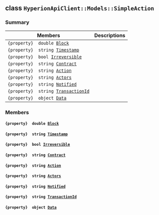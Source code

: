 ## class `HyperionApiClient::Models::SimpleAction` 

### Summary

 Members                        | Descriptions                                
--------------------------------|---------------------------------------------
`{property}  double `[`Block`](#class_hyperion_api_client_1_1_models_1_1_simple_action_1a33cd3f70326297e048cb86caf5192018) | 
`{property}  string `[`Timestamp`](#class_hyperion_api_client_1_1_models_1_1_simple_action_1a2f6cff44f7d31294dab060179c01445d) | 
`{property}  bool `[`Irreversible`](#class_hyperion_api_client_1_1_models_1_1_simple_action_1ab90ba9686a015d137904da496d6a993f) | 
`{property}  string `[`Contract`](#class_hyperion_api_client_1_1_models_1_1_simple_action_1a9b4baf8484b98d89513d7776a8877d0e) | 
`{property}  string `[`Action`](#class_hyperion_api_client_1_1_models_1_1_simple_action_1a6cbcc18d725aac9ed8a4f9040221606c) | 
`{property}  string `[`Actors`](#class_hyperion_api_client_1_1_models_1_1_simple_action_1a5178a9c0d35ba7ad2c4a7bac0a8a3d47) | 
`{property}  string `[`Notified`](#class_hyperion_api_client_1_1_models_1_1_simple_action_1a892ff6469e419857535ea32a2d1de4e1) | 
`{property}  string `[`TransactionId`](#class_hyperion_api_client_1_1_models_1_1_simple_action_1afd2208ac1a7bc378cd61905dc48d8df6) | 
`{property}  object `[`Data`](#class_hyperion_api_client_1_1_models_1_1_simple_action_1a248bfced8a2a84c147f9b20efe3e669a) | 

### Members

#### `{property}  double `[`Block`](#class_hyperion_api_client_1_1_models_1_1_simple_action_1a33cd3f70326297e048cb86caf5192018) 

#### `{property}  string `[`Timestamp`](#class_hyperion_api_client_1_1_models_1_1_simple_action_1a2f6cff44f7d31294dab060179c01445d) 

#### `{property}  bool `[`Irreversible`](#class_hyperion_api_client_1_1_models_1_1_simple_action_1ab90ba9686a015d137904da496d6a993f) 

#### `{property}  string `[`Contract`](#class_hyperion_api_client_1_1_models_1_1_simple_action_1a9b4baf8484b98d89513d7776a8877d0e) 

#### `{property}  string `[`Action`](#class_hyperion_api_client_1_1_models_1_1_simple_action_1a6cbcc18d725aac9ed8a4f9040221606c) 

#### `{property}  string `[`Actors`](#class_hyperion_api_client_1_1_models_1_1_simple_action_1a5178a9c0d35ba7ad2c4a7bac0a8a3d47) 

#### `{property}  string `[`Notified`](#class_hyperion_api_client_1_1_models_1_1_simple_action_1a892ff6469e419857535ea32a2d1de4e1) 

#### `{property}  string `[`TransactionId`](#class_hyperion_api_client_1_1_models_1_1_simple_action_1afd2208ac1a7bc378cd61905dc48d8df6) 

#### `{property}  object `[`Data`](#class_hyperion_api_client_1_1_models_1_1_simple_action_1a248bfced8a2a84c147f9b20efe3e669a) 

